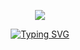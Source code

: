 <p align="center">
<img src="https://capsule-render.vercel.app/api?type=waving&color=timeGradient&height=300&&section=header&text=HI&nbsp;THERE&fontSize=90&fontAlign=50&fontAlignY=30&desc=I&nbsp;am&nbsp;HoneyTian&descAlign=50&descSize=30&descAlignY=60&animation=twinkling" />
</p>
<p align="center">
<a href="https://git.io/typing-svg"><img src="https://readme-typing-svg.demolab.com?font=Fira+Code&pause=1000&width=435&lines=My+universe+will+never+be+the+same;I'm+glad+you+came" alt="Typing SVG" /></a>
</p>

